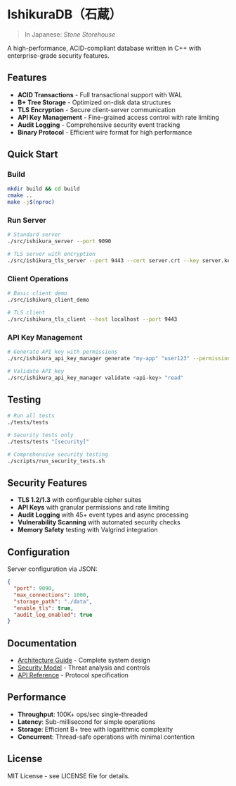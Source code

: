 # IshikuraDB（石蔵）
> In Japanese: *Stone Storehouse*

A high-performance, ACID-compliant database written in C++ with enterprise-grade security features.

## Features

- **ACID Transactions** - Full transactional support with WAL
- **B+ Tree Storage** - Optimized on-disk data structures
- **TLS Encryption** - Secure client-server communication
- **API Key Management** - Fine-grained access control with rate limiting
- **Audit Logging** - Comprehensive security event tracking
- **Binary Protocol** - Efficient wire format for high performance

## Quick Start

### Build
```bash
mkdir build && cd build
cmake ..
make -j$(nproc)
```

### Run Server
```bash
# Standard server
./src/ishikura_server --port 9090

# TLS server with encryption
./src/ishikura_tls_server --port 9443 --cert server.crt --key server.key
```

### Client Operations
```bash
# Basic client demo
./src/ishikura_client_demo

# TLS client
./src/ishikura_tls_client --host localhost --port 9443
```

### API Key Management
```bash
# Generate API key with permissions
./src/ishikura_api_key_manager generate "my-app" "user123" --permissions "read,write"

# Validate API key
./src/ishikura_api_key_manager validate <api-key> "read"
```

## Testing

```bash
# Run all tests
./tests/tests

# Security tests only
./tests/tests "[security]"

# Comprehensive security testing
./scripts/run_security_tests.sh
```

## Security Features

- **TLS 1.2/1.3** with configurable cipher suites
- **API Keys** with granular permissions and rate limiting
- **Audit Logging** with 45+ event types and async processing
- **Vulnerability Scanning** with automated security checks
- **Memory Safety** testing with Valgrind integration

## Configuration

Server configuration via JSON:
```json
{
  "port": 9090,
  "max_connections": 1000,
  "storage_path": "./data",
  "enable_tls": true,
  "audit_log_enabled": true
}
```

## Documentation

- [Architecture Guide](ARCHITECTURE.md) - Complete system design
- [Security Model](docs/security.md) - Threat analysis and controls
- [API Reference](docs/api.md) - Protocol specification

## Performance

- **Throughput**: 100K+ ops/sec single-threaded
- **Latency**: Sub-millisecond for simple operations
- **Storage**: Efficient B+ tree with logarithmic complexity
- **Concurrent**: Thread-safe operations with minimal contention

## License

MIT License - see LICENSE file for details.
